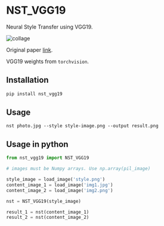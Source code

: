 # NST_VGG19

Neural Style Transfer using VGG19.

![collage](https://github.com/user-attachments/assets/a1e2f364-d250-47b3-b10d-746731d16dbb)

Original paper [link](https://www.cv-foundation.org/openaccess/content_cvpr_2016/papers/Gatys_Image_Style_Transfer_CVPR_2016_paper.pdf).

VGG19 weights from `torchvision`.

## Installation

```bash
pip install nst_vgg19
```

## Usage

`nst photo.jpg --style style-image.png --output result.png`

## Usage in python

```python
from nst_vgg19 import NST_VGG19

# images must be Numpy arrays. Use np.array(pil_image)

style_image = load_image('style.png')
content_image_1 = load_image('img1.jpg')
content_image_2 = load_image('img2.png')

nst = NST_VGG19(style_image)

result_1 = nst(content_image_1)
result_2 = nst(content_image_2)
```
